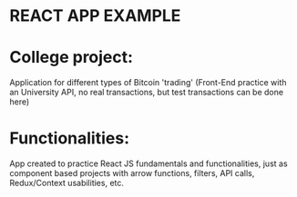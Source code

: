 # REACT APP EXAMPLE

# College project:
Application for different types of Bitcoin 'trading' (Front-End practice with an University API, no real transactions, but test transactions can be done here)


# Functionalities:
App created to practice React JS fundamentals and functionalities, just as component based projects with arrow functions, filters, API calls, Redux/Context usabilities, etc.
